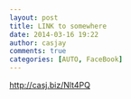 ```yaml
---
layout: post
title: LINK to somewhere
date: 2014-03-16 19:22
author: casjay
comments: true
categories: [AUTO, FaceBook]
---
```


<http://casj.biz/Nlt4PQ>  
